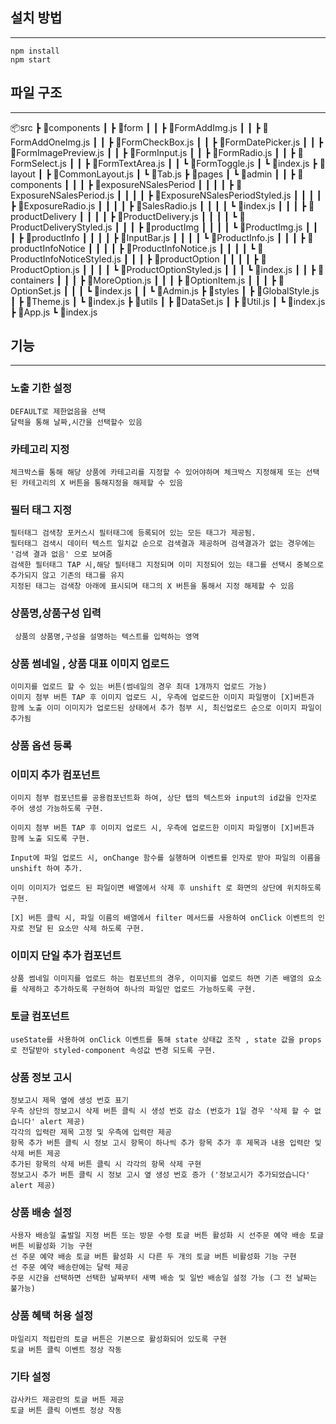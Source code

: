 ## 설치 방법
---
    npm install
    npm start
    
    
    

## 파일 구조
---
📦src
 ┣ 📂components
 ┃ ┣ 📂form
 ┃ ┃ ┣ 📜FormAddImg.js
 ┃ ┃ ┣ 📜FormAddOneImg.js
 ┃ ┃ ┣ 📜FormCheckBox.js
 ┃ ┃ ┣ 📜FormDatePicker.js
 ┃ ┃ ┣ 📜FormImagePreview.js
 ┃ ┃ ┣ 📜FormInput.js
 ┃ ┃ ┣ 📜FormRadio.js
 ┃ ┃ ┣ 📜FormSelect.js
 ┃ ┃ ┣ 📜FormTextArea.js
 ┃ ┃ ┗ 📜FormToggle.js
 ┃ ┗ 📜index.js
 ┣ 📂layout
 ┃ ┣ 📜CommonLayout.js
 ┃ ┗ 📜Tab.js
 ┣ 📂pages
 ┃ ┗ 📂admin
 ┃ ┃ ┣ 📂components
 ┃ ┃ ┃ ┣ 📂exposureNSalesPeriod
 ┃ ┃ ┃ ┃ ┣ 📜ExposureNSalesPeriod.js
 ┃ ┃ ┃ ┃ ┣ 📜ExposureNSalesPeriodStyled.js
 ┃ ┃ ┃ ┃ ┣ 📜ExposureRadio.js
 ┃ ┃ ┃ ┃ ┣ 📜SalesRadio.js
 ┃ ┃ ┃ ┃ ┗ 📜index.js
 ┃ ┃ ┃ ┣ 📂productDelivery
 ┃ ┃ ┃ ┃ ┣ 📜ProductDelivery.js
 ┃ ┃ ┃ ┃ ┗ 📜ProductDeliveryStyled.js
 ┃ ┃ ┃ ┣ 📂productImg
 ┃ ┃ ┃ ┃ ┗ 📜ProductImg.js
 ┃ ┃ ┃ ┣ 📂productInfo
 ┃ ┃ ┃ ┃ ┣ 📜InputBar.js
 ┃ ┃ ┃ ┃ ┗ 📜ProductInfo.js
 ┃ ┃ ┃ ┣ 📂productInfoNotice
 ┃ ┃ ┃ ┃ ┣ 📜ProductInfoNotice.js
 ┃ ┃ ┃ ┃ ┗ 📜ProductInfoNoticeStyled.js
 ┃ ┃ ┃ ┣ 📂productOption
 ┃ ┃ ┃ ┃ ┣ 📜ProductOption.js
 ┃ ┃ ┃ ┃ ┗ 📜ProductOptionStyled.js
 ┃ ┃ ┃ ┗ 📜index.js
 ┃ ┃ ┣ 📂containers
 ┃ ┃ ┃ ┣ 📜MoreOption.js
 ┃ ┃ ┃ ┣ 📜OptionItem.js
 ┃ ┃ ┃ ┣ 📜OptionSet.js
 ┃ ┃ ┃ ┗ 📜index.js
 ┃ ┃ ┗ 📜Admin.js
 ┣ 📂styles
 ┃ ┣ 📜GlobalStyle.js
 ┃ ┣ 📜Theme.js
 ┃ ┗ 📜index.js
 ┣ 📂utils
 ┃ ┣ 📜DataSet.js
 ┃ ┣ 📜Util.js
 ┃ ┗ 📜index.js
 ┣ 📜App.js
 ┗ 📜index.js
 
 
 
## 기능
---

### 노출 기한 설정

    DEFAULT로 제한없음을 선택 
    달력을 통해 날짜,시간을 선택할수 있음

### 카테고리 지정

    체크박스를 통해 해당 상품에 카테고리를 지정할 수 있어야하며 체크박스 지정해제 또는 선택된 카테고리의 X 버튼을 통해지정을 해제할 수 있음

### 필터 태그 지정

    필터태그 검색창 포커스시 필터태그에 등록되어 있는 모든 태그가 제공됨.
    필터태그 검색시 데이터 텍스트 일치값 순으로 검색결과 제공하며 검색결과가 없는 경우에는 '검색 결과 없음' 으로 보여줌
    검색한 필터태그 TAP 시,해당 필터태그 지정되며 이미 지정되어 있는 태그를 선택시 중복으로 추가되지 않고 기존의 태그를 유지
    지정된 태그는 검색창 아래에 표시되며 태그의 X 버튼을 통해서 지정 해제할 수 있음

### 상품명,상품구성 입력

     상품의 상품명,구성을 설명하는 텍스트를 입력하는 영역

### 상품 썸네일 , 상품 대표 이미지 업로드

    이미지를 업로드 할 수 있는 버튼(썸네일의 경우 최대 1개까지 업로드 가능)
    이미지 첨부 버튼 TAP 후 이미지 업로드 시, 우측에 업로드한 이미지 파일명이 [X]버튼과 함께 노출 이미 이미지가 업로드된 상태에서 추가 첨부 시, 최신업로드 순으로 이미지 파일이 추가됨

### 상품 옵션 등록

### 이미지 추가 컴포넌트

    이미지 첨부 컴포넌트를 공용컴포넌트화 하여, 상단 탭의 텍스트와 input의 id값을 인자로 주어 생성 가능하도록 구현. 

    이미지 첨부 버튼 TAP 후 이미지 업로드 시, 우측에 업로드한 이미지 파일명이 [X]버튼과 함께 노출 되도록 구현.

    Input에 파일 업로드 시, onChange 함수를 실행하며 이벤트를 인자로 받아 파일의 이름을 unshift 하여 추가.

    이미 이미지가 업로드 된 파일이면 배열에서 삭제 후 unshift 로 화면의 상단에 위치하도록 구현.

    [X] 버튼 클릭 시, 파일 이름의 배열에서 filter 메서드를 사용하여 onClick 이벤트의 인자로 전달 된 요소만 삭제 하도록 구현.

### 이미지 단일 추가 컴포넌트

    상품 썸네일 이미지를 업로드 하는 컴포넌트의 경우, 이미지를 업로드 하면 기존 배열의 요소를 삭제하고 추가하도록 구현하여 하나의 파일만 업로드 가능하도록 구현.

### 토글 컴포넌트

    useState를 사용하여 onClick 이벤트를 통해 state 상태값 조작 , state 값을 props 로 전달받아 styled-component 속성값 변경 되도록 구현.

### 상품 정보 고시

    정보고시 제목 옆에 생성 번호 표기
    우측 상단의 정보고시 삭제 버튼 클릭 시 생성 번호 감소 (번호가 1일 경우 '삭제 할 수 없습니다' alert 제공)
    각각의 입력란 제목 고정 및 우측에 입력란 제공
    항목 추가 버튼 클릭 시 정보 고시 항목이 하나씩 추가 항목 추가 후 제목과 내용 입력란 및 삭제 버튼 제공
    추가된 항목의 삭제 버튼 클릭 시 각각의 항목 삭제 구현
    정보고시 추가 버튼 클릭 시 정보 고시 옆 생성 번호 증가 ('정보고시가 추가되었습니다' alert 제공)

### 상품 배송 설정
    사용자 배송일 출발일 지정 버튼 또는 방문 수령 토글 버튼 활성화 시 선주문 예약 배송 토글 버튼 비활성화 기능 구현
    선 주문 예약 배송 토글 버튼 활성화 시 다른 두 개의 토글 버튼 비활성화 기능 구현
    선 주문 예약 배송란에는 달력 제공
    주문 시간을 선택하면 선택한 날짜부터 새벽 배송 및 일반 배송일 설정 가능 (그 전 날짜는 불가능)

### 상품 혜택 허용 설정 
    마일리지 적립란의 토글 버튼은 기본으로 활성화되어 있도록 구현
    토글 버튼 클릭 이벤트 정상 작동

### 기타 설정
    감사카드 제공란의 토글 버튼 제공
    토글 버튼 클릭 이벤트 정상 작동
    

